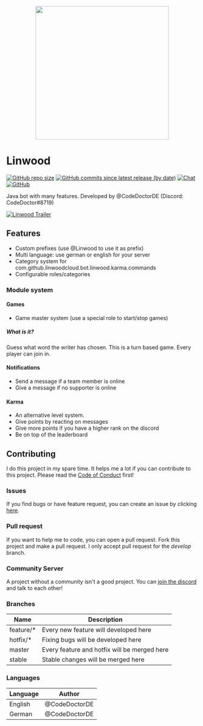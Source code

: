 <p align="center">
  <img src="https://raw.githubusercontent.com/LinwoodCloud/Bot/develop/assets/icon.png" width="350px">
</p>

# Linwood

[![GitHub repo size](https://img.shields.io/github/repo-size/CodeDoctorDE/Linwood?style=for-the-badge)](https://github.com/CodeDoctorDE/Linwood/archive/master.zip)
[![GitHub commits since latest release (by date)](https://img.shields.io/github/commits-since/CodeDoctorDE/Linwood/latest?style=for-the-badge)](https://github.com/CodeDoctorDE/Linwood/releases/latest)
[![Chat](https://img.shields.io/discord/735424757142519848?style=for-the-badge)](https://discord.linwood.tk)
[![GitHub](https://img.shields.io/github/license/CodeDoctorDE/Linwood?style=for-the-badge)](LICENSE)


Java bot with many features. Developed by @CodeDoctorDE (Discord: CodeDoctor#8719)

[![Linwood Trailer](https://img.youtube.com/vi/m1mac2d19Fo/0.jpg)](https://www.youtube.com/watch?v=m1mac2d19Fo)

## Features

* Custom prefixes (use @Linwood to use it as prefix)
* Multi language: use german or english for your server
* Category system for com.github.linwoodcloud.bot.linwood.karma.commands
* Configurable roles/categories

### Module system

#### Games
* Game master system (use a special role to start/stop games)

##### What is it?
Guess what word the writer has chosen. This is a turn based game. Every player can join in.

#### Notifications
* Send a message if a team member is online
* Give a message if no supporter is online

#### Karma
* An alternative level system.
* Give points by reacting on messages
* Give more points if you have a higher rank on the discord
* Be on top of the leaderboard

## Contributing

I do this project in my spare time. It helps me a lot if you can contribute to this project.
Please read the [Code of Conduct](CODE_OF_CONDUCT.md) first!

### Issues

If you find bugs or have feature request, you can create an issue by clicking [here](https://github.com/LinwoodCloud/dev_doctor/issues/new/choose).

### Pull request

If you want to help me to code, you can open a pull request. Fork this project and make a pull request. I only accept pull request for the *develop* branch.

### Community Server

A project without a community isn't a good project. You can [join the discord](https://discord.linwood.tk) and talk to each other!

### Branches

Name | Description
--- | ---
feature/* | Every new feature will developed here
hotfix/* | Fixing bugs will be developed here
master | Every feature and hotfix will be merged here 
stable | Stable changes will be merged here

### Languages

Language | Author
--- | ---
English | @CodeDoctorDE
German | @CodeDoctorDE


